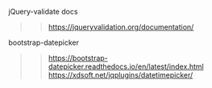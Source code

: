 jQuery-validate docs
>> https://jqueryvalidation.org/documentation/

bootstrap-datepicker
>> https://bootstrap-datepicker.readthedocs.io/en/latest/index.html
>> https://xdsoft.net/jqplugins/datetimepicker/
